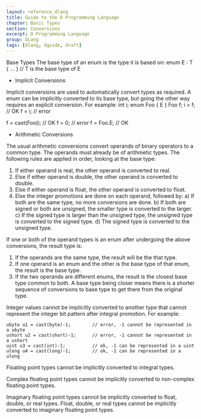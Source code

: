 ```yaml
---
layout: reference_dlang
title: Guide to the D Programming Language
chapter: Basic Types
section: Conversions
excerpt: D Programming Language
group: DLang
tags: [dlang, dguide, draft]
---
```


Base Types
The base type of an enum is the type it is based on:
enum E : T { ... } // T is the base type of E

* Implicit Conversions

Implicit conversions are used to automatically convert types as required.
A enum can be implicitly converted to its base type, but going the other way requires an explicit
conversion.
For example:
int i;
enum Foo { E }
Foo f;
i = f;          // OK
f = i;          // error

f = cast(Foo)i; // OK
f = 0;          // error
f = Foo.E;      // OK

* Arithmetic Conversions

The usual arithmetic conversions convert operands of binary operators to a common type. The
operands must already be of arithmetic types. The following rules are applied in order, looking at
the base type:
1. If either operand is real, the other operand is converted to real.
2. Else if either operand is double, the other operand is converted to double.
3. Else if either operand is float, the other operand is converted to float.
4. Else the integer promotions are done on each operand, followed by:
    a) If both are the same type, no more conversions are done.
    b) If both are signed or both are unsigned, the smaller type is converted to the larger.
    c) If the signed type is larger than the unsigned type, the unsigned type is converted to the signed type.
    d) The signed type is converted to the unsigned type.
    
If one or both of the operand types is an enum after undergoing the above conversions, the
result type is:
1. If the operands are the same type, the result will be the that type.
2. If one operand is an enum and the other is the base type of that enum, the result is the base type.
3. If the two operands are different enums, the result is the closest base type common to both.
   A base type being closer means there is a shorter sequence of conversions to base type to get there from the original type.

Integer values cannot be implicitly converted to another type that cannot represent the integer
bit pattern after integral promotion. For example:

    ubyte u1 = cast(byte)-1;        // error, -1 cannot be represented in a ubyte
    ushort u2 = cast(short)-1;      // error, -1 cannot be represented in a ushort
    uint u3 = cast(int)-1;          // ok, -1 can be represented in a uint
    ulong u4 = cast(long)-1;        // ok, -1 can be represented in a ulong

Floating point types cannot be implicitly converted to integral types.

Complex floating point types cannot be implicitly converted to non-complex floating point types.

Imaginary floating point types cannot be implicitly converted to float, double, or real types.
Float, double, or real types cannot be implicitly converted to imaginary floating point types.
